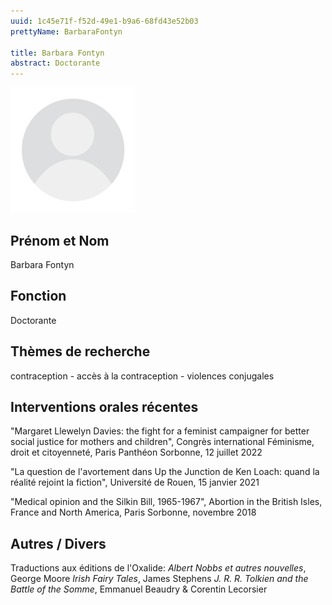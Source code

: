 ```yaml
---
uuid: 1c45e71f-f52d-49e1-b9a6-68fd43e52b03
prettyName: BarbaraFontyn

title: Barbara Fontyn
abstract: Doctorante
---
```


<img src="./avatar.webp" width="200px" />

## Prénom et Nom

 Barbara Fontyn

## Fonction

 Doctorante

## Thèmes de recherche

 contraception - accès à la contraception - violences conjugales

## Interventions orales récentes

 "Margaret Llewelyn Davies: the fight for a feminist campaigner for better social justice for mothers and children", Congrès international Féminisme, droit et citoyenneté, Paris Panthéon Sorbonne, 12 juillet 2022
 
"La question de l'avortement dans Up the Junction de Ken Loach: quand la réalité rejoint la fiction", Université de Rouen, 15 janvier 2021

"Medical opinion and the Silkin Bill, 1965-1967", Abortion in the British Isles, France and North America, Paris Sorbonne, novembre 2018

## Autres / Divers

 Traductions aux éditions de l'Oxalide:
*Albert Nobbs et autres nouvelles*, George Moore
*Irish Fairy Tales*, James Stephens
*J. R. R. Tolkien and the Battle of the Somme*, Emmanuel Beaudry & Corentin Lecorsier

